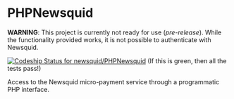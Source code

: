 PHPNewsquid
===========

**WARNING**: This project is currently not ready for use (*pre-release*). While the functionality provided works, it is not possible to authenticate with Newsquid.

[ ![Codeship Status for newsquid/PHPNewsquid](https://codeship.io/projects/12155420-f47e-0131-11eb-62e23752cce8/status)](https://codeship.io/projects/28106) (If this is green, then all the tests pass!)

Access to the Newsquid micro-payment service through a programmatic PHP interface.
